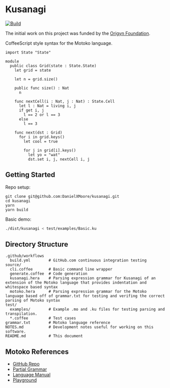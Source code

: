 Kusanagi
========

[![Build](https://github.com/DanielXMoore/kusanagi/actions/workflows/build.yml/badge.svg)](https://github.com/DanielXMoore/kusanagi/actions/workflows/build.yml)

The initial work on this project was funded by the [Origyn Foundation](https://origyn.ch).

CoffeeScript style syntax for the Motoko language.

```
import State "State"

module
  public class Grid(state : State.State)
    let grid = state

    let n = grid.size()

    public func size() : Nat
      n

    func nextCell(i : Nat, j : Nat) : State.Cell
      let l : Nat = living i, j
      if get i, j
        l == 2 or l == 3
      else
        l == 3

    func next(dst : Grid)
      for i in grid.keys()
        let cool = true

        for j in grid[i].keys()
          let yo = "wat"
          dst.set i, j, nextCell i, j

```

Getting Started
---------------

Repo setup:
```
git clone git@github.com:DanielXMoore/kusanagi.git
cd kusanagi
yarn
yarn build
```

Basic demo:

```bash
./dist/kusanagi < test/examples/Basic.ku
```

Directory Structure
-------------------

```text
.github/workflows
  build.yml        # GitHub.com continuous integration testing
source/
  cli.coffee       # Basic command line wrapper
  generate.coffee  # Code generation
  kusanagi.hera    # Parsing expression grammar for Kusanagi of an extension of the Motoko language that provides indentation and whitespace based syntax
  motoko.hera      # Parsing expression grammar for the Motoko language based off of grammar.txt for testing and verifing the correct parsing of Motoko syntax
test/
  examples/        # Example .mo and .ku files for testing parsing and transpilation.
  *.coffee         # Test cases
grammar.txt        # Motoko language reference
NOTES.md           # Development notes useful for working on this software.
README.md          # This document
```

Motoko References
-----------------

- [GitHub Repo](https://github.com/dfinity/motoko)
- [Partial Grammar](https://github.com/dfinity/motoko/blob/master/doc/modules/language-guide/examples/grammar.txt)
- [Language Manual](https://github.com/dfinity/motoko/blob/master/doc/modules/language-guide/pages/language-manual.adoc)
- [Playground](https://m7sm4-2iaaa-aaaab-qabra-cai.raw.ic0.app/)
